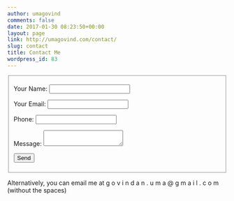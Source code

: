 ```yaml
---
author: umagovind
comments: false
date: 2017-01-30 08:23:50+00:00
layout: page
link: http://umagovind.com/contact/
slug: contact
title: Contact Me
wordpress_id: 83
---
```


<form name="contact" method="POST" data-netlify="true">
<fieldset>
  <p>
   <label for="c_1">Your Name:</label>
    <input type="text" name="name" id="c_1" />
  </p>
  <p>
    <label for="c_2">Your Email:</label>
    <input type="email" name="email" id="c_2"  />
  </p>
  <p>
   <label for="c_3">Phone:</label>
   <input type="tel" name="phone" id="c_3" />
   </p>
  <p>
    <label for="c_4">Message:</label>
    <textarea name="message" id="c_4"></textarea>
  </p>
  <p>
    <button type="submit">Send</button>
  </p>
</fieldset>
</form>
















Alternatively, you can email me at g o v i n d a n . u m a @ g m a i l . c o m   (without the spaces)
